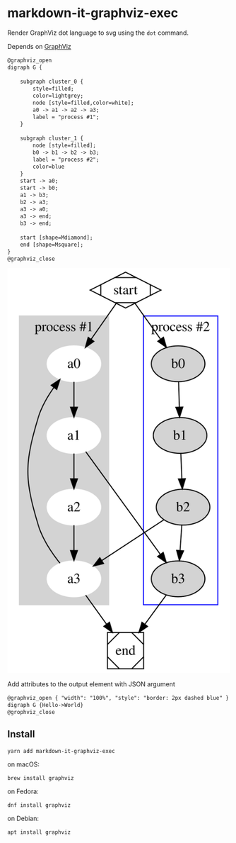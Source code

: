 # markdown-it-graphviz-exec

Render GraphViz dot language to svg using the `dot` command.

Depends on [GraphViz](https://graphviz.org/)

```
@graphviz_open
digraph G {

	subgraph cluster_0 {
		style=filled;
		color=lightgrey;
		node [style=filled,color=white];
		a0 -> a1 -> a2 -> a3;
		label = "process #1";
	}

	subgraph cluster_1 {
		node [style=filled];
		b0 -> b1 -> b2 -> b3;
		label = "process #2";
		color=blue
	}
	start -> a0;
	start -> b0;
	a1 -> b3;
	b2 -> a3;
	a3 -> a0;
	a3 -> end;
	b3 -> end;

	start [shape=Mdiamond];
	end [shape=Msquare];
}
@graphviz_close
```

![Example](./example.svg)

Add attributes to the output element with JSON argument

```
@graphviz_open { "width": "100%", "style": "border: 2px dashed blue" }
digraph G {Hello->World}
@grophviz_close
```


## Install

```
yarn add markdown-it-graphviz-exec
```

on macOS:

```
brew install graphviz
```

on Fedora:

```
dnf install graphviz
```

on Debian:

```
apt install graphviz
```
